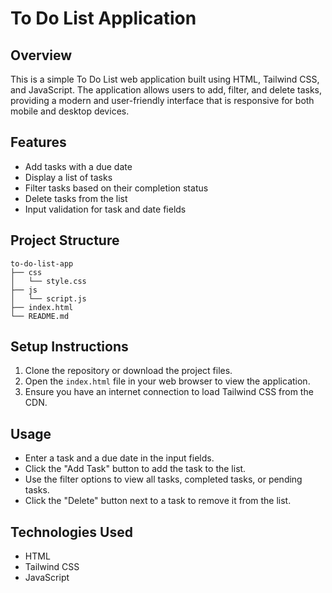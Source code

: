 # To Do List Application

## Overview
This is a simple To Do List web application built using HTML, Tailwind CSS, and JavaScript. The application allows users to add, filter, and delete tasks, providing a modern and user-friendly interface that is responsive for both mobile and desktop devices.

## Features
- Add tasks with a due date
- Display a list of tasks
- Filter tasks based on their completion status
- Delete tasks from the list
- Input validation for task and date fields

## Project Structure
```
to-do-list-app
├── css
│   └── style.css
├── js
│   └── script.js
├── index.html
└── README.md
```

## Setup Instructions
1. Clone the repository or download the project files.
2. Open the `index.html` file in your web browser to view the application.
3. Ensure you have an internet connection to load Tailwind CSS from the CDN.

## Usage
- Enter a task and a due date in the input fields.
- Click the "Add Task" button to add the task to the list.
- Use the filter options to view all tasks, completed tasks, or pending tasks.
- Click the "Delete" button next to a task to remove it from the list.

## Technologies Used
- HTML
- Tailwind CSS
- JavaScript
